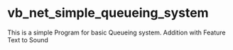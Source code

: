 # vb_net_simple_queueing_system
This is a simple Program for basic Queueing system.
Addition with Feature Text to Sound 
